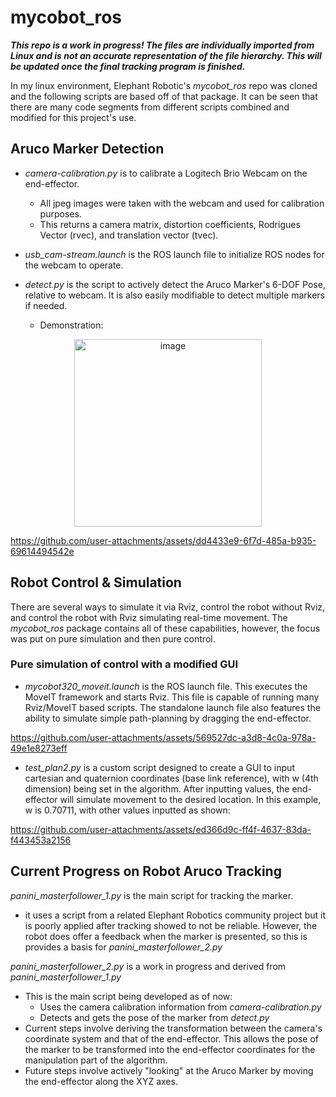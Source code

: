 # mycobot_ros
***This repo is a work in progress! The files are individually imported from Linux and is not an accurate representation of the file hierarchy.
This will be updated once the final tracking program is finished.***

In my linux environment, Elephant Robotic's *mycobot_ros* repo was cloned and the following scripts are based off of that package. It can be seen that there are many code segments from different scripts combined and modified for this project's use.

## Aruco Marker Detection

- *camera-calibration.py* is to calibrate a Logitech Brio Webcam on the end-effector.
	- All jpeg images were taken with the webcam and used for calibration purposes.
	- This returns a camera matrix, distortion coefficients, Rodrigues Vector (rvec), and translation vector (tvec).

- *usb_cam-stream.launch* is the ROS launch file to initialize ROS nodes for the webcam to operate.
- *detect.py* is the script to actively detect the Aruco Marker's 6-DOF Pose, relative to webcam. It is also easily modifiable to detect multiple markers if needed.
	- Demonstration:

<p align="center">
<img width="300" alt="image" src="https://github.com/user-attachments/assets/f30323f8-8c6d-4841-a793-9cb87279b52a">
</p>

https://github.com/user-attachments/assets/dd4433e9-6f7d-485a-b935-69614494542e


## Robot Control & Simulation

There are several ways to simulate it via Rviz, control the robot without Rviz, and control the robot with Rviz simulating real-time movement. The *mycobot_ros* package contains all of these capabilities, however, the focus was put on pure simulation and then pure control.

### Pure simulation of control with a modified GUI
- *mycobot320_moveit.launch* is the ROS launch file. This executes the MoveIT framework and starts Rviz. This file is capable of running many Rviz/MoveIT based scripts. The standalone launch file also features the ability to simulate simple path-planning by dragging the end-effector.

https://github.com/user-attachments/assets/569527dc-a3d8-4c0a-978a-49e1e8273eff


- *test_plan2.py* is a custom script designed to create a GUI to input cartesian and quaternion coordinates (base link reference), with w (4th dimension) being set in the algorithm. After inputting values, the end-effector will simulate movement to the desired location. In this example, w is 0.70711, with other values inputted as shown:

https://github.com/user-attachments/assets/ed366d9c-ff4f-4637-83da-f443453a2156


## Current Progress on Robot Aruco Tracking

*panini_masterfollower_1.py* is the main script for tracking the marker.
- it uses a script from a related Elephant Robotics community project but it is poorly applied after tracking showed to not be reliable. However, the robot does offer a feedback when the marker is presented, so this is provides a basis for *panini_masterfollower_2.py*

*panini_masterfollower_2.py* is a work in progress and derived from *panini_masterfollower_1.py*
- This is the main script being developed as of now:
	- Uses the camera calibration information from *camera-calibration.py*
	- Detects and gets the pose of the marker from *detect.py*  
- Current steps involve deriving the transformation between the camera's coordinate system and that of the end-effector. This allows the pose of the marker to be transformed into the end-effector coordinates for the manipulation part of the algorithm.
- Future steps involve actively "looking" at the Aruco Marker by moving the end-effector along the XYZ axes.


